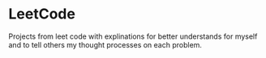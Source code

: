 # LeetCode
Projects from leet code with explinations for better understands for myself and to tell others my thought processes on each problem.
